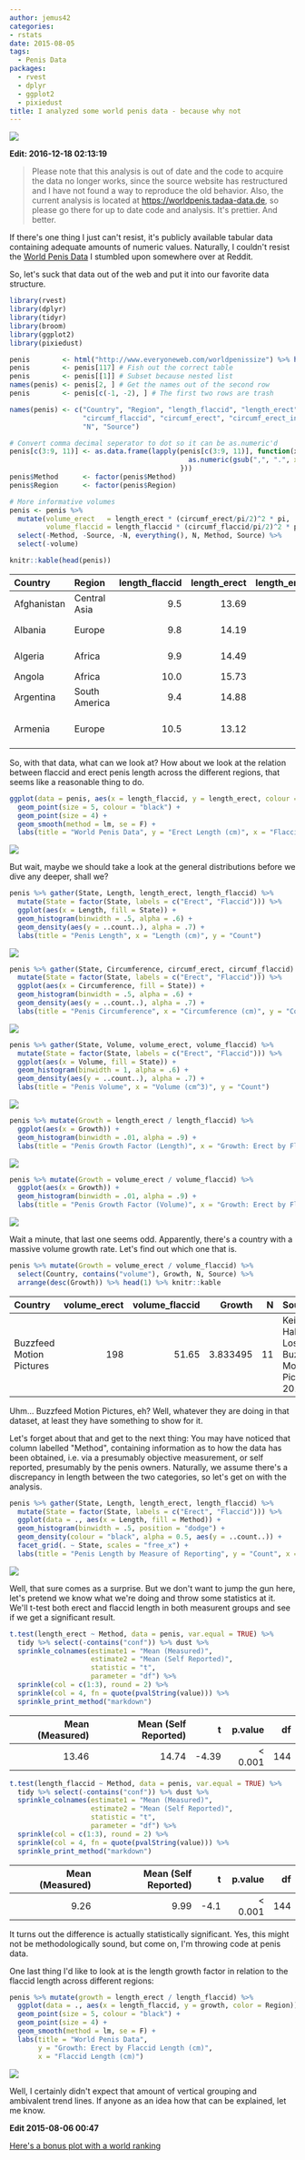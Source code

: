 ```yaml
---
author: jemus42
categories:
- rstats
date: 2015-08-05
tags: 
  - Penis Data
packages:
  - rvest
  - dplyr
  - ggplot2
  - pixiedust
title: I analyzed some world penis data - because why not
---
```


![](https://worldpenis.tadaa-data.de/assets/plots/length_method_state-1.png)


**Edit: 2016-12-18 02:13:19**

> Please note that this analysis is out of date and the code to acquire the data no longer works, since the source website has restructured and I have not found a way to reproduce the old behavior. Also, the current analysis is located at https://worldpenis.tadaa-data.de, so please go there for up to date code and analysis. It's prettier. And better.


If there's one thing I just can't resist, it's publicly available tabular data containing adequate amounts of numeric values. Naturally, I couldn't resist the [World Penis Data](http://www.everyoneweb.com/worldpenissize) I stumbled upon somewhere over at Reddit. 

So, let's suck that data out of the web and put it into our favorite data structure.

<!--more-->


```r 
library(rvest)
library(dplyr)
library(tidyr)
library(broom)
library(ggplot2)
library(pixiedust)

penis        <- html("http://www.everyoneweb.com/worldpenissize") %>% html_table(fill = T)
penis        <- penis[117] # Fish out the correct table
penis        <- penis[[1]] # Subset because nested list
names(penis) <- penis[2, ] # Get the names out of the second row
penis        <- penis[c(-1, -2), ] # The first two rows are trash

names(penis) <- c("Country", "Region", "length_flaccid", "length_erect", "length_erect_in",
                  "circumf_flaccid", "circumf_erect", "circumf_erect_in", "volume", "Method",
                  "N", "Source")

# Convert comma decimal seperator to dot so it can be as.numeric'd
penis[c(3:9, 11)] <- as.data.frame(lapply(penis[c(3:9, 11)], function(x){
                                            as.numeric(gsub(",", ".", x = x))
                                          }))
penis$Method      <- factor(penis$Method)
penis$Region      <- factor(penis$Region)

# More informative volumes
penis <- penis %>% 
  mutate(volume_erect   = length_erect * (circumf_erect/pi/2)^2 * pi,
         volume_flaccid = length_flaccid * (circumf_flaccid/pi/2)^2 * pi) %>% 
  select(-Method, -Source, -N, everything(), N, Method, Source) %>%
  select(-volume)

knitr::kable(head(penis))
```

|Country     |Region        | length_flaccid| length_erect| length_erect_in| circumf_flaccid| circumf_erect| circumf_erect_in| volume_erect| volume_flaccid|Method        |    N|Source                                                         |
|:-----------|:-------------|--------------:|------------:|---------------:|---------------:|-------------:|----------------:|------------:|--------------:|:-------------|----:|:--------------------------------------------------------------|
|Afghanistan |Central Asia  |            9.5|        13.69|             5.4|             9.1|         11.42|             4.50|       142.08|          62.60|Measured      |  100|Journal of Urology (mentioned in 2011)                         |
|Albania     |Europe        |            9.8|        14.19|             5.6|             9.7|         12.16|             4.79|       166.97|          73.38|Self reported |   95|Journal of Sexology 2006                                       |
|Algeria     |Africa        |            9.9|        14.49|             5.7|             8.9|         10.97|             4.32|       138.76|          62.40|Self reported |  738|https://www.surveymonkey.com - 2015                            |
|Angola      |Africa        |           10.0|        15.73|             6.2|             9.6|         11.82|             4.65|       174.89|          73.34|Measured      |  978|University Agostinho Neto 2001                                 |
|Argentina   |South America |            9.4|        14.88|             5.9|             8.9|         11.45|             4.51|       155.24|          59.25|Self reported | 1669|Journal of Urology 2013                                        |
|Armenia     |Europe        |           10.5|        13.12|             5.2|             8.6|         10.78|             4.24|       121.33|          61.80|Measured      |  469|Ուրոլոգիայի Առողջության  Պահպանման Ծառայություն Armenia - 2015 |

So, with that data, what can we look at? How about we look at the relation between flaccid and erect penis length across the different regions, that seems like a reasonable thing to do.


```r
ggplot(data = penis, aes(x = length_flaccid, y = length_erect, colour = Region)) +
  geom_point(size = 5, colour = "black") +
  geom_point(size = 4) +
  geom_smooth(method = lm, se = F) +
  labs(title = "World Penis Data", y = "Erect Length (cm)", x = "Flaccid Length (cm)")
```

![](/images/flaccid_erect-1.png) 

But wait, maybe we should take a look at the general distributions before we dive any deeper, shall we?


```r
penis %>% gather(State, Length, length_erect, length_flaccid) %>%
  mutate(State = factor(State, labels = c("Erect", "Flaccid"))) %>%
  ggplot(aes(x = Length, fill = State)) +
  geom_histogram(binwidth = .5, alpha = .6) +
  geom_density(aes(y = ..count..), alpha = .7) +
  labs(title = "Penis Length", x = "Length (cm)", y = "Count")
```

![](/images/distributions-1.png) 

```r
penis %>% gather(State, Circumference, circumf_erect, circumf_flaccid) %>%
  mutate(State = factor(State, labels = c("Erect", "Flaccid"))) %>%
  ggplot(aes(x = Circumference, fill = State)) +
  geom_histogram(binwidth = .5, alpha = .6) +
  geom_density(aes(y = ..count..), alpha = .7) +
  labs(title = "Penis Circumference", x = "Circumference (cm)", y = "Count")
```

![](/images/distributions-2.png) 

```r
penis %>% gather(State, Volume, volume_erect, volume_flaccid) %>%
  mutate(State = factor(State, labels = c("Erect", "Flaccid"))) %>%
  ggplot(aes(x = Volume, fill = State)) +
  geom_histogram(binwidth = 1, alpha = .6) +
  geom_density(aes(y = ..count..), alpha = .7) +
  labs(title = "Penis Volume", x = "Volume (cm^3)", y = "Count")
```

![](/images/distributions-3.png) 

```r
penis %>% mutate(Growth = length_erect / length_flaccid) %>%
  ggplot(aes(x = Growth)) +
  geom_histogram(binwidth = .01, alpha = .9) +
  labs(title = "Penis Growth Factor (Length)", x = "Growth: Erect by Flaccid Length (cm)", y = "Count")
```

![](/images/distributions-4.png) 

```r
penis %>% mutate(Growth = volume_erect / volume_flaccid) %>%
  ggplot(aes(x = Growth)) +
  geom_histogram(binwidth = .01, alpha = .9) +
  labs(title = "Penis Growth Factor (Volume)", x = "Growth: Erect by Flaccid Volume (cm^3)", y = "Count")
```

![](/images/distributions-5.png) 

Wait a minute, that last one seems odd. Apparently, there's a country with a massive volume growth rate. Let's find out which one that is.


```r
penis %>% mutate(Growth = volume_erect / volume_flaccid) %>%
  select(Country, contains("volume"), Growth, N, Source) %>%
  arrange(desc(Growth)) %>% head(1) %>% knitr::kable
```



|Country                  | volume_erect| volume_flaccid|   Growth|  N|Source                                                           
|:------------------------|------------:|--------------:|--------:|--:|:----------------------------------------------------------------
|Buzzfeed Motion Pictures |          198|          51.65| 3.833495| 11|Keith Habersberger, Los Angeles, BuzzFeed Motion Pictures - 2015 

Uhm… Buzzfeed Motion Pictures, eh? Well, whatever they are doing in that dataset, at least they have something to show for it.

Let's forget about that and get to the next thing: You may have noticed that column labelled "Method", containing information as to how the data has been obtained, i.e. via a presumably objective measurement, or self reported, presumably by the penis owners. Naturally, we assume there's a discrepancy in length between the two categories, so let's get on with the analysis.


```r
penis %>% gather(State, Length, length_erect, length_flaccid) %>%
  mutate(State = factor(State, labels = c("Erect", "Flaccid"))) %>%
  ggplot(data = ., aes(x = Length, fill = Method)) +
  geom_histogram(binwidth = .5, position = "dodge") +
  geom_density(colour = "black", alpha = 0.5, aes(y = ..count..)) +
  facet_grid(. ~ State, scales = "free_x") +
  labs(title = "Penis Length by Measure of Reporting", y = "Count", x = "Length (cm)")
```

![](/images/plot_length_method-1.png) 

Well, that sure comes as a surprise. But we don't want to jump the gun here, let's pretend we know what we're doing and throw some statistics at it. We'll t-test both erect and flaccid length in both measurent groups and see if we get a significant result.


```r
t.test(length_erect ~ Method, data = penis, var.equal = TRUE) %>% 
  tidy %>% select(-contains("conf")) %>% dust %>%
  sprinkle_colnames(estimate1 = "Mean (Measured)", 
                    estimate2 = "Mean (Self Reported)",
                    statistic = "t",
                    parameter = "df") %>% 
  sprinkle(col = c(1:3), round = 2) %>% 
  sprinkle(col = 4, fn = quote(pvalString(value))) %>%
  sprinkle_print_method("markdown")
```



| Mean (Measured)| Mean (Self Reported)|     t| p.value|  df
|---------------:|--------------------:|-----:|-------:|---:
|           13.46|                14.74| -4.39| < 0.001| 144

```r 
t.test(length_flaccid ~ Method, data = penis, var.equal = TRUE) %>% 
  tidy %>% select(-contains("conf")) %>% dust %>%
  sprinkle_colnames(estimate1 = "Mean (Measured)", 
                    estimate2 = "Mean (Self Reported)",
                    statistic = "t",
                    parameter = "df") %>% 
  sprinkle(col = c(1:3), round = 2) %>% 
  sprinkle(col = 4, fn = quote(pvalString(value))) %>%
  sprinkle_print_method("markdown")
```



| Mean (Measured)| Mean (Self Reported)|    t| p.value|  df
|---------------:|--------------------:|----:|-------:|---:
|            9.26|                 9.99| -4.1| < 0.001| 144

It turns out the difference is actually statistically significant. Yes, this might not be methodologically sound, but come on, I'm throwing code at penis data. 

One last thing I'd like to look at is the length growth factor in relation to the flaccid length across different regions:

```r
penis %>% mutate(growth = length_erect / length_flaccid) %>%
  ggplot(data = ., aes(x = length_flaccid, y = growth, color = Region)) +
  geom_point(size = 5, colour = "black") +
  geom_point(size = 4) +
  geom_smooth(method = lm, se = F) +
  labs(title = "World Penis Data",
       y = "Growth: Erect by Flaccid Length (cm)",
       x = "Flaccid Length (cm)")
```

![](/images/growth_length_regions-1.png) 

Well, I certainly didn't expect that amount of vertical grouping and ambivalent trend lines. If anyone as an idea how that can be explained, let me know.

**Edit 2015-08-06 00:47**

[Here's a bonus plot with a world ranking](http://dump.jemu.name/3bolP.png)
